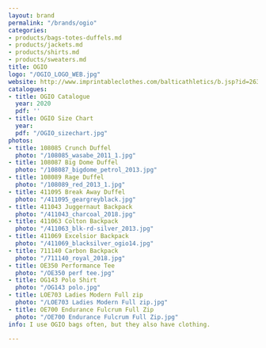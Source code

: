 ```yaml
---
layout: brand
permalink: "/brands/ogio"
categories:
- products/bags-totes-duffels.md
- products/jackets.md
- products/shirts.md
- products/sweaters.md
title: OGIO
logo: "/OGIO_LOGO_WEB.jpg"
website: http://www.imprintableclothes.com/balticathletics/b.jsp?id=2634&parentId=412
catalogues:
- title: OGIO Catalogue
  year: 2020
  pdf: ''
- title: OGIO Size Chart
  year: 
  pdf: "/OGIO_sizechart.jpg"
photos:
- title: 108085 Crunch Duffel
  photo: "/108085_wasabe_2011_1.jpg"
- title: 108087 Big Dome Duffel
  photo: "/108087_bigdome_petrol_2013.jpg"
- title: 108089 Rage Duffel
  photo: "/108089_red_2013_1.jpg"
- title: 411095 Break Away Duffel
  photo: "/411095_geargreyblack.jpg"
- title: 411043 Juggernaut Backpack
  photo: "/411043_charcoal_2018.jpg"
- title: 411063 Colton Backpack
  photo: "/411063_blk-rd-silver_2013.jpg"
- title: 411069 Excelsior Backpack
  photo: "/411069_blacksilver_ogio14.jpg"
- title: 711140 Carbon Backpack
  photo: "/711140_royal_2018.jpg"
- title: OE350 Performance Tee
  photo: "/OE350 perf tee.jpg"
- title: OG143 Polo Shirt
  photo: "/OG143 polo.jpg"
- title: LOE703 Ladies Modern Full zip
  photo: "/LOE703 Ladies Modern Full zip.jpg"
- title: OE700 Endurance Fulcrum Full Zip
  photo: "/OE700 Endurance Fulcrum Full Zip.jpg"
info: I use OGIO bags often, but they also have clothing.

---
```


